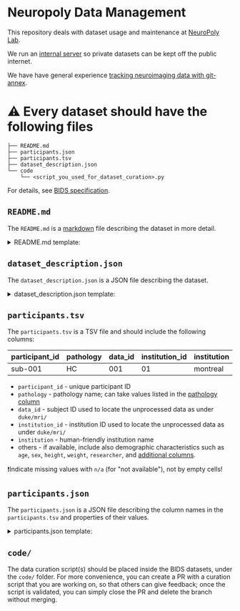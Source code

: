 # Neuropoly Data Management

This repository deals with dataset usage and maintenance at [NeuroPoly Lab](https://www.neuro.polymtl.ca).

We run an [internal server](./internal-server.md) so private datasets can be kept off the public internet.

We have have general experience [tracking neuroimaging data with git-annex](./git-annex.md).

# ⚠️ Every dataset should have the following files 

```
├── README.md
├── participants.json
├── participants.tsv
├── dataset_description.json
└── code
    └── <script_you_used_for_dataset_curation>.py
```

For details, see [BIDS specification](https://bids-specification.readthedocs.io/en/stable/03-modality-agnostic-files.html#code).

## `README.md`

The `README.md` is a [markdown](https://markdown-guide.readthedocs.io/en/latest/index.html) file describing the dataset in more detail.

<details><summary>README.md template:</summary>

```
# <NAME OF DATASET>

This is an MRI dataset acquired in the context of the <XYZ> project. 
It also contains manual segmentation of <MS lesions/tumors/etc> from <one/two/or more> expert raters. 
Segmentation are located under the derivatives folder.

## contact person

Dataset shared by: <NAME AND EMAIL>
<IF THERE WAS EMAIL COMM>Email communication: <DATE OF EMAIL AND SUBJECT>
<REPOSITORY OF PROJECT/MODEL, etc>Repository: https://github.com/<organization>/<repository_name>

<IF THERE ARE UPDATES IN THE DATASET:><YYYY>-<MM>-<DD>: Added new data from <centre ABC>

## dataset structure

Jan TODO

Spinal cord MRI data:
- DWI (A-P and P-A phase encoding)
- T1w sag
- T1w sag
- T1w sag
- T2star tra
Brain MRI data:
- DWI (A-P and P-A phase encoding)
- T1w

## naming convention

sub-<site><pathology>XXX

example:
sub-montrealDCM001

<ADDITIONAL NOTES IF AVAILABLE>Note: the label `bp-cspine` is used to differentiate spine images from brain.

## derivatives

The derivatives will be organized according to the following:

https://github.com/ivadomed/ivadomed/wiki/repositories#derivatives

Convention for derivatives JSON metadata:

{
  "Author": "Firstname Lastname",
  "Date": "YEAR-MM-DD HH:MM:SS"
}

## <IF DATA ARE MISSING FOR SOME SUBJECT(S)>missing data

```

</details>

## `dataset_description.json`

The `dataset_description.json` is a JSON file describing the dataset.

<details><summary>dataset_description.json template:</summary>

```json
{
    "BIDSVersion": "BIDS 1.8.0",
    "Name": "<dataset_name>"
}
```

</details>

## `participants.tsv`

The `participants.tsv` is a TSV file and should include the following columns:

| participant_id | pathology | data_id | institution_id | institution |
| ----------- | ----------- | ----------- | ----------- | ----------- |
| sub-001 | HC | 001 | 01 | montreal |

- `participant_id` - unique participant ID
- `pathology` - pathology name; can take values listed in the [pathology column](https://docs.google.com/spreadsheets/d/1yjcA8Z0COn4OZxusIDHjStH2DpeXvscsj-aWE2X-_sg/edit?usp=sharing)
- `data_id` -  subject ID used to locate the unprocessed data as under `duke/mri/`
- `institution_id` - institution ID used to locate the unprocessed data as under `duke/mri/`
- `institution` - human-friendly institution name
- others - if available, include also demographic characteristics such as `age`, `sex`, `height`, `weight`, `researcher`, and [additional columns](https://bids-specification.readthedocs.io/en/stable/03-modality-agnostic-files.html#participants-file).

❗️Indicate missing values with `n/a` (for "not available"), not by empty cells!

## `participants.json`

The `participants.json` is a JSON file describing the column names in the `participants.tsv` and properties of their values.

<details><summary>participants.json template:</summary>

```json
{
    "participant_id": {
        "Description": "Unique Participant ID",
        "LongName": "Participant ID"
    },
    "pathology": {
        "Description": "Pathology",
        "LongName": "Pathology name"
    },
    "data_id": {
        "Description": "Subject ID as under duke/mri/",
        "LongName": "Subject ID"
    },
    "institution_id": {
        "Description": "Institution ID as under duke/mri/",
        "LongName": "Institution ID"
    },
    "institution": {
        "Description": "Institution ID after conversion to BIDS",
        "LongName": "BIDS Institution ID"
    }
}
```

</details>

## `code/`

The data curation script(s) should be placed inside the BIDS datasets, under the `code/` folder. For more convenience, you can create a PR with a curation script that you are working on, so that others can give feedback; once the script is validated, you can simply close the PR and delete the branch without merging.
